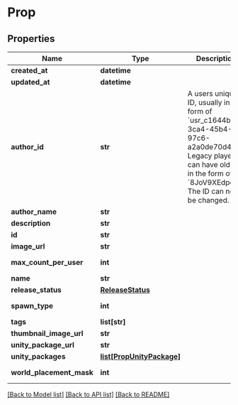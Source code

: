 # Prop



## Properties
Name | Type | Description | Notes
------------ | ------------- | ------------- | -------------
**created_at** | **datetime** |  | 
**updated_at** | **datetime** |  | 
**author_id** | **str** | A users unique ID, usually in the form of &#x60;usr_c1644b5b-3ca4-45b4-97c6-a2a0de70d469&#x60;. Legacy players can have old IDs in the form of &#x60;8JoV9XEdpo&#x60;. The ID can never be changed. | 
**author_name** | **str** |  | 
**description** | **str** |  | 
**id** | **str** |  | 
**image_url** | **str** |  | 
**max_count_per_user** | **int** |  | [default to 1]
**name** | **str** |  | 
**release_status** | [**ReleaseStatus**](ReleaseStatus.md) |  | 
**spawn_type** | **int** |  | [default to 0]
**tags** | **list[str]** |  | 
**thumbnail_image_url** | **str** |  | 
**unity_package_url** | **str** |  | 
**unity_packages** | [**list[PropUnityPackage]**](PropUnityPackage.md) |  | 
**world_placement_mask** | **int** |  | [default to 1]

[[Back to Model list]](../README.md#documentation-for-models) [[Back to API list]](../README.md#documentation-for-api-endpoints) [[Back to README]](../README.md)


